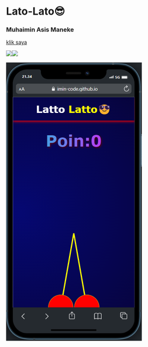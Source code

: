 # Lato-Lato😎 
### Muhaimin Asis Maneke

[klik saya](https://imin-code.github.io/imin-code-Lato-Lato/)

 
<a href="https://www.instagram.com/rubyskuyyy/"><img src="https://github.com/imin-code/icon-social-media/blob/main/logo-icons/instagram-circle.png" width="60"></a><a href="https://wa.me/6282189745733"><img src="https://github.com/imin-code/icon-social-media/blob/main/logo-icons/whatsapp-circle.png" width="70"></a>   

![preview img](/preview.png)
